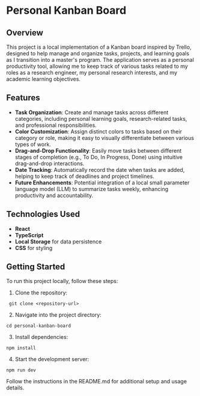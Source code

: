 # Personal Kanban Board  

## Overview  
This project is a local implementation of a Kanban board inspired by Trello, designed to help manage and organize tasks, projects, and learning goals as I transition into a master's program. The application serves as a personal productivity tool, allowing me to keep track of various tasks related to my roles as a research engineer, my personal research interests, and my academic learning objectives.  

## Features  
- **Task Organization**: Create and manage tasks across different categories, including personal learning goals, research-related tasks, and professional responsibilities.  
- **Color Customization**: Assign distinct colors to tasks based on their category or role, making it easy to visually differentiate between various types of work.  
- **Drag-and-Drop Functionality**: Easily move tasks between different stages of completion (e.g., To Do, In Progress, Done) using intuitive drag-and-drop interactions.  
- **Date Tracking**: Automatically record the date when tasks are added, helping to keep track of deadlines and project timelines.  
- **Future Enhancements**: Potential integration of a local small parameter language model (LLM) to summarize tasks weekly, enhancing productivity and accountability.  


## Technologies Used  
- **React**  
- **TypeScript**  
- **Local Storage** for data persistence  
- **CSS** for styling  

## Getting Started  
To run this project locally, follow these steps:  

1. Clone the repository:  
  ```
   git clone <repository-url>
  ```
2. Navigate into the project directory:
```
cd personal-kanban-board
```
3. Install dependencies:
```
npm install
```
4. Start the development server:
```
npm run dev
```
Follow the instructions in the README.md for additional setup and usage details.

